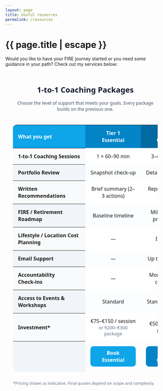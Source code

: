 ```yaml
---
layout: page
title: Useful resources
permalink: /resources
---
```


<h1 class="page-title">{{ page.title | escape }}</h1>
    
<div class="section">
    <div class="row">
          <div class="col s12">
<p>Would you like to have your FIRE journey started or you need some guidance in your path? Check out my services below:</p>

<br/>
<!-- Service Tiers Table -->
<section class="pricing-tiers" style="font-family: system-ui, -apple-system, Segoe UI, Roboto, Helvetica, Arial, sans-serif; color:#0f172a; padding:24px;">
<h2 style="text-align:center; font-size:clamp(1.4rem, 2.5vw, 2rem); margin:0 0 16px;">1‑to‑1 Coaching Packages</h2>
<p style="text-align:center; color:#475569; margin:0 0 24px;">Choose the level of support that meets your goals. Every package builds on the previous one.</p>


<div style="overflow-x:auto;">
<table role="table" aria-label="Coaching service tiers" style="width:100%; border-collapse:separate; border-spacing:0; min-width:780px;">
<thead>
<tr>
<th scope="col" style="text-align:left; padding:14px 16px; background:#0ea5e9; color:white; position:sticky; left:0; z-index:2; border-top-left-radius:12px;">What you get</th>
<th scope="col" style="text-align:center; padding:14px 16px; background:#0284c7; color:white;">Tier 1<br><span style="font-weight:600;">Essential</span></th>
<th scope="col" style="text-align:center; padding:14px 16px; background:#0369a1; color:white;">Tier 2<br><span style="font-weight:600;">Growth</span></th>
<th scope="col" style="text-align:center; padding:14px 16px; background:#0c4a6e; color:white; border-top-right-radius:12px;">Tier 3<br><span style="font-weight:600;">Legacy</span></th>
</tr>
</thead>
<tbody style="background:white;">
<!-- Sessions -->
<tr style="border-top:1px solid #e2e8f0;">
<th scope="row" style="text-align:left; padding:14px 16px; background:#f8fafc; position:sticky; left:0; z-index:1;">1‑to‑1 Coaching Sessions</th>
<td style="text-align:center; padding:14px 16px;">1 × 60–90 min</td>
<td style="text-align:center; padding:14px 16px;">3–4 sessions</td>
<td style="text-align:center; padding:14px 16px;">6–8 sessions</td>
</tr>


<!-- Portfolio Review -->
<tr style="border-top:1px solid #e2e8f0;">
<th scope="row" style="text-align:left; padding:14px 16px; background:#f8fafc; position:sticky; left:0; z-index:1;">Portfolio Review</th>
<td style="text-align:center; padding:14px 16px;">Snapshot check‑up</td>
<td style="text-align:center; padding:14px 16px;">Detailed analysis</td>
<td style="text-align:center; padding:14px 16px;">Comprehensive strategy</td>
</tr>


<!-- Written Deliverable -->
<tr style="border-top:1px solid #e2e8f0;">
<th scope="row" style="text-align:left; padding:14px 16px; background:#f8fafc; position:sticky; left:0; z-index:1;">Written Recommendations</th>
<td style="text-align:center; padding:14px 16px;">Brief summary (2–3 actions)</td>
<td style="text-align:center; padding:14px 16px;">Report + action plan</td>
<td style="text-align:center; padding:14px 16px;">Full financial plan</td>
</tr>


<!-- FIRE Roadmap -->
<tr style="border-top:1px solid #e2e8f0;">
<th scope="row" style="text-align:left; padding:14px 16px; background:#f8fafc; position:sticky; left:0; z-index:1;">FIRE / Retirement Roadmap</th>
<td style="text-align:center; padding:14px 16px;">Baseline timeline</td>
<td style="text-align:center; padding:14px 16px;">Milestones & projections</td>
<td style="text-align:center; padding:14px 16px;">Advanced modeling & withdrawal plan</td>
</tr>


<!-- Lifestyle & Location Planning -->
<tr style="border-top:1px solid #e2e8f0;">
<th scope="row" style="text-align:left; padding:14px 16px; background:#f8fafc; position:sticky; left:0; z-index:1;">Lifestyle / Location Cost Planning</th>
<td style="text-align:center; padding:14px 16px;">—</td>
<td style="text-align:center; padding:14px 16px;">Included</td>
<td style="text-align:center; padding:14px 16px;">Included + relocation scenarios</td>
</tr>


<!-- Email Support -->
<tr style="border-top:1px solid #e2e8f0;">
<th scope="row" style="text-align:left; padding:14px 16px; background:#f8fafc; position:sticky; left:0; z-index:1;">Email Support</th>
<td style="text-align:center; padding:14px 16px;">—</td>
<td style="text-align:center; padding:14px 16px;">Up to 3 months</td>
<td style="text-align:center; padding:14px 16px;">Up to 6 months</td>
</tr>


<!-- Accountability -->
<tr style="border-top:1px solid #e2e8f0;">
<th scope="row" style="text-align:left; padding:14px 16px; background:#f8fafc; position:sticky; left:0; z-index:1;">Accountability Check‑ins</th>
<td style="text-align:center; padding:14px 16px;">—</td>
<td style="text-align:center; padding:14px 16px;">Monthly quick check‑ins</td>
<td style="text-align:center; padding:14px 16px;">Monthly + quarterly reviews</td>
</tr>


<!-- Priority Access -->
<tr style="border-top:1px solid #e2e8f0;">
<th scope="row" style="text-align:left; padding:14px 16px; background:#f8fafc; position:sticky; left:0; z-index:1;">Access to Events & Workshops</th>
<td style="text-align:center; padding:14px 16px;">Standard</td>
<td style="text-align:center; padding:14px 16px;">Standard + Q&A</td>
<td style="text-align:center; padding:14px 16px;">Priority seating</td>
</tr>


<!-- Pricing (optional placeholders) -->
<tr style="border-top:1px solid #e2e8f0;">
<th scope="row" style="text-align:left; padding:14px 16px; background:#f8fafc; position:sticky; left:0; z-index:1;">Investment*</th>
<td style="text-align:center; padding:14px 16px;">€75–€150 / session<br><span style="font-size:0.9em; color:#64748b;">or €200–€300 package</span></td>
<td style="text-align:center; padding:14px 16px;">€500–€900 / 3 months</td>
<td style="text-align:center; padding:14px 16px;">€1,500–€2,500 / 6 months</td>
</tr>


<!-- CTA buttons -->
<tr>
<th scope="row" style="text-align:left; padding:0 16px 16px; background:#f8fafc; position:sticky; left:0; z-index:1; border-bottom-left-radius:12px;">&nbsp;</th>
<td style="text-align:center; padding:16px; border-bottom-left-radius:0;">
<a href="#book-tier1" style="display:inline-block; padding:10px 14px; border-radius:10px; background:#0ea5e9; color:#fff; text-decoration:none; font-weight:600;">Book Essential</a>
</td>
<td style="text-align:center; padding:16px;">
<a href="#book-tier2" style="display:inline-block; padding:10px 14px; border-radius:10px; background:#0284c7; color:#fff; text-decoration:none; font-weight:600;">Start Growth</a>
</td>
<td style="text-align:center; padding:16px; border-bottom-right-radius:12px;">
<a href="#book-tier3" style="display:inline-block; padding:10px 14px; border-radius:10px; background:#0c4a6e; color:#fff; text-decoration:none; font-weight:600;">Apply for Legacy</a>
</td>
</tr>
</tbody>
</table>
</div>


<p style="font-size:0.9em; color:#64748b; margin-top:12px;">*Pricing shown as indicative. Final quotes depend on scope and complexity.</p>
</section>


<!-- Optional: light hover & zebra striping -->
<style>
.pricing-tiers table tbody tr:hover { background:#f1f5f9; transition: background .2s ease; }
.pricing-tiers table tbody tr:nth-child(even) th[scope="row"] { background:#f1f5f9 !important; }
.pricing-tiers table tbody tr:nth-child(even) td { background:#fbfdff; }
@media (max-width: 860px) {
.pricing-tiers h2 { margin-bottom: 8px; }
.pricing-tiers p { margin-bottom: 16px; }
}
</style>


